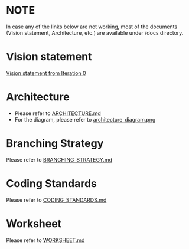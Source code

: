 # NOTE

In case any of the links below are not working, most of the documents (Vision statement, Architecture, etc.) are available under /docs directory.

# Vision statement

[Vision statement from Iteration 0](https://code.cs.umanitoba.ca/3350-winter-2021-a02/group-6/aurora-but-better-a02-group-6/-/blob/master/docs/VISION_STATEMENT.md)

# Architecture

- Please refer to [ARCHITECTURE.md](https://code.cs.umanitoba.ca/3350-winter-2021-a02/group-6/aurora-but-better-a02-group-6/-/blob/master/docs/ARCHITECTURE.md)
- For the diagram, please refer to [architecture_diagram.png](https://code.cs.umanitoba.ca/3350-winter-2021-a02/group-6/aurora-but-better-a02-group-6/-/blob/master/docs/architecture_diagram.png)
 
# Branching Strategy

Please refer to [BRANCHING_STRATEGY.md](https://code.cs.umanitoba.ca/3350-winter-2021-a02/group-6/aurora-but-better-a02-group-6/-/blob/master/docs/BRANCHING_STRATEGY.md)

# Coding Standards

Please refer to [CODING_STANDARDS.md](https://code.cs.umanitoba.ca/3350-winter-2021-a02/group-6/aurora-but-better-a02-group-6/-/blob/master/docs/CODING_STANDARDS.md)

# Worksheet

Please refer to [WORKSHEET.md](https://code.cs.umanitoba.ca/3350-winter-2021-a02/group-6/aurora-but-better-a02-group-6/-/blob/master/docs/Worksheet.md)



